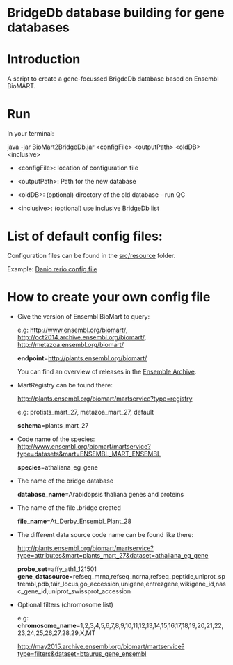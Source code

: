 # BridgeDb database building for gene databases

Introduction
============
A script to create a gene-focussed BrigdeDb database based on Ensembl BioMART.

Run
============
In your terminal:

java -jar BioMart2BridgeDb.jar \<configFile\> \<outputPath\> \<oldDB\> \<inclusive\>

- \<configFile\>: location of configuration file

- \<outputPath\>: Path for the new database

- \<oldDB\>: (optional) directory of the old database - run QC

- \<inclusive\>: (optional) use inclusive BridgeDb list

List of default config files:
============

Configuration files can be found in the [src/resource](src/resource) folder.

Example: [Danio rerio config file](https://raw.githubusercontent.com/JonathanMELIUS/BioMartScript/bc62ed7fba16dd143292ee10fb4e261d196dd7a6/src/resource/DanioRerio.config)

How to create your own config file
============
* Give the version of Ensembl BioMart to query:

    e.g: http://www.ensembl.org/biomart/, http://oct2014.archive.ensembl.org/biomart/,	http://metazoa.ensembl.org/biomart/

    **endpoint**=http://plants.ensembl.org/biomart/
    
    You can find an overview of releases in the [Ensemble Archive](http://www.ensembl.org/info/website/archives/index.html).

* MartRegistry can be found there:
    
    http://plants.ensembl.org/biomart/martservice?type=registry

    e.g: protists_mart_27, metazoa_mart_27, default

    **schema**=plants_mart_27

* Code name of the species: http://www.ensembl.org/biomart/martservice?type=datasets&mart=ENSEMBL_MART_ENSEMBL

    **species**=athaliana_eg_gene

* The name of the bridge database

    **database_name**=Arabidopsis thaliana genes and proteins

* The name of the file .bridge created

    **file_name**=At_Derby_Ensembl_Plant_28

* The different data source code name can be found like there:

    http://plants.ensembl.org/biomart/martservice?type=attributes&mart=plants_mart_27&dataset=athaliana_eg_gene

    **probe_set**=affy_ath1_121501
    **gene_datasource**=refseq_mrna,refseq_ncrna,refseq_peptide,uniprot_sptrembl,pdb,tair_locus,go_accession,unigene,entrezgene,wikigene_id,nasc_gene_id,uniprot_swissprot_accession

* Optional filters (chromosome list)

    e.g: **chromosome_name**=1,2,3,4,5,6,7,8,9,10,11,12,13,14,15,16,17,18,19,20,21,22,23,24,25,26,27,28,29,X,MT
 
    http://may2015.archive.ensembl.org/biomart/martservice?type=filters&dataset=btaurus_gene_ensembl
